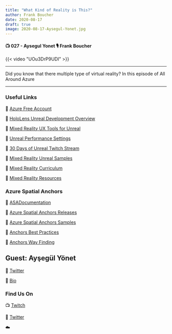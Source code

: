 ```yaml
---
title: "What Kind of Reality is This?"
author: Frank Boucher
date: 2020-08-17
draft: true
image: 2020-08-17-Aysegul-Yonet.jpg
---
```


#### 📺 027 - Aysegul Yonet 🎙️ Frank Boucher

<!--more-->

{{< video "UOu3DrP9UDI" >}}

---

Did you know that there multiple type of virtual reality? In this episode of All Around Azure 

---


### Useful Links

🔗 [Azure Free Account](https://bit.ly/ASAFreeAccount)

🔗 [HoloLens Unreal Development Overview](http://bit.ly/HoloLensUnrealDev)

🔗 [Mixed Reality UX Tools for Unreal](https://bit.ly/MRUXToolsUnreal)

🔗 [Unreal Performance Settings](https://bit.ly/UnrealPerformance)

🔗 [30 Days of Unreal Twitch Stream](https://bit.ly/30DaysOfUnreal)

🔗 [Mixed Reality Unreal Samples](https://bit.ly/MixedRealityUnrealSamples)

🔗 [Mixed Reality Curriculum](https://aka.ms/MixedRealityCurriculum)

🔗 [Mixed Reality Resources](https://bit.ly/mixedrealityresources)

### Azure Spatial Anchors

🔗 [ASADocumentation](http://bit.ly/AzureSpatialAnchors)

🔗 [Azure Spatial Anchors Releases](http://bit.ly/ASAReleases)

🔗 [Azure Spatial Anchors Samples](http://bit.ly/AzureSpatialAnchorsSamples)

🔗 [Anchors Best Practices](http://bit.ly/AnchorsBestPractices)

🔗 [Anchors Way Finding](http://bit.ly/AnchorsWayFinding)



## Guest:  Ayşegül Yönet

🔗 [Twitter](https://twitter.com/AysSomething)

🔗 [Bio](https://developer.microsoft.com/en-us/advocates/aysegul-yonet)


### Find Us On

📺 [Twitch](https://www.twitch.tv/microsoftdeveloper)

🔗 [Twitter](https://twitter.com/jasonhand)

☁️

